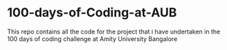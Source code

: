 # 100-days-of-Coding-at-AUB
This repo contains all the code for the project that i have undertaken in the 100 days of coding challenge at Amity University Bangalore 

